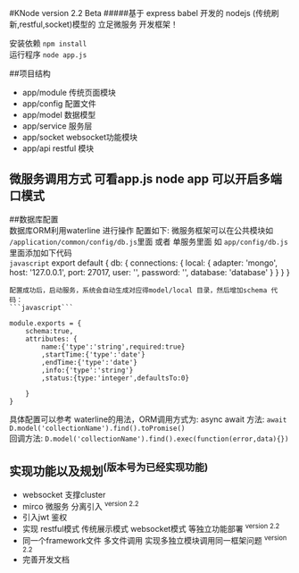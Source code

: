 #KNode version 2.2 Beta
#####基于 express babel 开发的 nodejs (传统刷新,restful,socket)模型的 立足微服务 开发框架！

安装依赖  `npm install`  
运行程序  `node app.js`  

##项目结构

+ app/module 传统页面模块  
+ app/config 配置文件  
+ app/model 数据模型  
+ app/service 服务层   
+ app/socket websocket功能模块  
+ app/api restful 模块

## 微服务调用方式 可看app.js node app 可以开启多端口模式		

##数据库配置		
数据库ORM利用waterline 进行操作 配置如下:
微服务框架可以在公共模块如 `/application/common/config/db.js`里面 或者 
单服务里面 如 `app/config/db.js` 里面添加如下代码		
```javascript``` 
export default {
    db: {
        connections: {
            local: {
                adapter: 'mongo',
                host: '127.0.0.1',
                port: 27017,
                user: '',
                password: '',
                database: 'database'
            }
        }
    }
}

``````
配置成功后，启动服务，系统会自动生成对应得model/local 目录，然后增加schema 代码：
```javascript```

module.exports = {
    schema:true,
    attributes: {
        name:{'type':'string',required:true}
        ,startTime:{'type':'date'}
        ,endTime:{'type':'date'}
        ,info:{'type':'string'}
        ,status:{type:'integer',defaultsTo:0}

    }
}

``````

具体配置可以参考 waterline的用法，ORM调用方式为:
async await 方法: `await D.model('collectionName').find().toPromise()`	  
回调方法: `D.model('collectionName').find().exec(function(error,data){})`	  

## 实现功能以及规划<sup>(版本号为已经实现功能)</sup>

+ websocket 支撑cluster  
+ mirco 微服务 分离引入 <sup>version 2.2 </sup>
+ 引入jwt 鉴权  
+ 实现 restful模式 传统展示模式 websocket模式 等独立功能部署  <sup> version 2.2 </sup>
+ 同一个framework文件 多文件调用 实现多独立模块调用同一框架问题  <sup> version 2.2 </sup>
+ 完善开发文档
